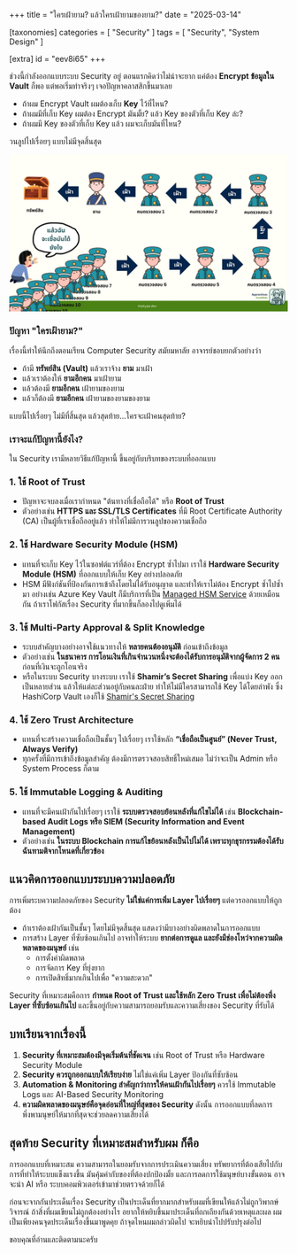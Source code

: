 +++
title = "ใครเฝ้ายาม? แล้วใครเฝ้ายามของยาม?"
date = "2025-03-14"

[taxonomies]
categories = [ "Security" ]
tags = [ "Security", "System Design" ]

[extra]
id = "eev8i65"
+++


ช่วงนี้กำลังออกแบบระบบ Security อยู่ ตอนแรกคิดว่าไม่น่าจะยาก แค่ต้อง **Encrypt ข้อมูลใน Vault** ก็พอ แต่พอเริ่มทำจริงๆ เจอปัญหาคลาสสิกขึ้นมาเลย

- ถ้าผม Encrypt Vault ผมต้องเก็บ **Key** ไว้ที่ไหน?
- ถ้าผมมีที่เก็บ Key ผมต้อง Encrypt มันมั้ย? แล้ว Key ของตัวที่เก็บ Key ล่ะ?
- ถ้าผมมี Key ของตัวที่เก็บ Key แล้ว ผมจะเก็บมันที่ไหน?

วนลูปไปเรื่อยๆ แบบไม่มีจุดสิ้นสุด

![](who-watches-the-watcher.jpg)
### ปัญหา "ใครเฝ้ายาม?"

เรื่องนี้ทำให้นึกถึงตอนเรียน Computer Security สมัยมหาลัย อาจารย์ชอบยกตัวอย่างว่า

- ถ้ามี **ทรัพย์สิน (Vault)** แล้วเราจ้าง **ยาม** มาเฝ้า
- แล้วเราต้องให้ **ยามอีกคน** มาเฝ้ายาม
- แล้วต้องมี **ยามอีกคน** เฝ้ายามของยาม
- แล้วก็ต้องมี **ยามอีกคน** เฝ้ายามของยามของยาม

แบบนี้ไปเรื่อยๆ ไม่มีที่สิ้นสุด แล้วสุดท้าย...ใครจะเฝ้าคนสุดท้าย?

### เราจะแก้ปัญหานี้ยังไง?

ใน Security เรามีหลายวิธีแก้ปัญหานี้ ขึ้นอยู่กับบริบทของระบบที่ออกแบบ

### 1. **ใช้ Root of Trust**

- ปัญหาจะจบลงเมื่อเรากำหนด "ต้นทางที่เชื่อถือได้" หรือ **Root of Trust**
- ตัวอย่างเช่น **HTTPS และ SSL/TLS Certificates** ที่มี Root Certificate Authority (CA) เป็นผู้ที่เราเชื่อถืออยู่แล้ว ทำให้ไม่มีการวนลูปของความเชื่อถือ

### 2. **ใช้ Hardware Security Module (HSM)**

- แทนที่จะเก็บ Key ไว้ในซอฟต์แวร์ที่ต้อง Encrypt ซ้ำไปมา เราใช้ **Hardware Security Module (HSM)** ที่ออกแบบให้เก็บ Key อย่างปลอดภัย
- HSM มีฟังก์ชันที่ป้องกันการเข้าถึงโดยไม่ได้รับอนุญาต และทำให้เราไม่ต้อง Encrypt ซ้ำไปซ้ำมา อย่างเช่น Azure Key Vault ก็มีบริการที่เป็น [Managed HSM Service](https://learn.microsoft.com/en-us/azure/key-vault/managed-hsm/overview?wt.mc_id=MVP_396631) ด้วยเหมือนกัน ถ้าเราโฟกัสเรื่อง Security ที่มากขึ้นก็ลองไปดูเพิ่มได้ 

### 3. **ใช้ Multi-Party Approval & Split Knowledge**

- ระบบสำคัญบางอย่างอาจใช้แนวทางให้ **หลายคนต้องอนุมัติ** ก่อนเข้าถึงข้อมูล
- ตัวอย่างเช่น **ในธนาคาร การโอนเงินที่เกินจำนวนหนึ่งจะต้องได้รับการอนุมัติจากผู้จัดการ 2 คน** ก่อนที่เงินจะถูกโอนจริง
- หรือในระบบ Security บางระบบ เราใช้ **Shamir’s Secret Sharing** เพื่อแบ่ง Key ออกเป็นหลายส่วน แล้วให้แต่ละส่วนอยู่กับคนละฝ่าย ทำให้ไม่มีใครสามารถใช้ Key ได้โดยลำพัง ซึ่ง HashiCorp Vault เองก็ใช้ [Shamir's Secret Sharing](https://developer.hashicorp.com/vault/docs/concepts/seal#shamir-seals)

### 4. **ใช้ Zero Trust Architecture**

- แทนที่จะสร้างความเชื่อถือเป็นชั้นๆ ไปเรื่อยๆ เราใช้หลัก **“เชื่อถือเป็นศูนย์” (Never Trust, Always Verify)**
- ทุกครั้งที่มีการเข้าถึงข้อมูลสำคัญ ต้องมีการตรวจสอบสิทธิ์ใหม่เสมอ ไม่ว่าจะเป็น Admin หรือ System Process ก็ตาม

### 5. **ใช้ Immutable Logging & Auditing**

- แทนที่จะมีคนเฝ้ากันไปเรื่อยๆ เราใช้ **ระบบตรวจสอบย้อนหลังที่แก้ไขไม่ได้** เช่น **Blockchain-based Audit Logs หรือ SIEM (Security Information and Event Management)**
- ตัวอย่างเช่น **ในระบบ Blockchain การแก้ไขย้อนหลังเป็นไปไม่ได้ เพราะทุกธุรกรรมต้องได้รับฉันทามติจากโหนดที่เกี่ยวข้อง**

## แนวคิดการออกแบบระบบความปลอดภัย

การเพิ่มระบความปลอดภัยของ Security **ไม่ใช่แค่การเพิ่ม Layer ไปเรื่อยๆ** แต่ควรออกแบบให้ถูกต้อง

- ถ้าเราต้องเฝ้ากันเป็นชั้นๆ โดยไม่มีจุดสิ้นสุด แสดงว่ามีบางอย่างผิดพลาดในการออกแบบ
- การสร้าง Layer ที่ซับซ้อนเกินไป อาจทำให้ระบบ **ยากต่อการดูแล และยังมีช่องโหว่จากความผิดพลาดของมนุษย์** เช่น
    - การตั้งค่าผิดพลาด
    - การจัดการ Key ที่ยุ่งยาก
    - การเปิดสิทธิ์มากเกินไปเพื่อ "ความสะดวก"

Security ที่เหมาะสมคือการ **กำหนด Root of Trust และใช้หลัก Zero Trust เพื่อไม่ต้องพึ่ง Layer ที่ซับซ้อนเกินไป** และขึ้นอยู่กับความสามารถยอมรับและความเสี่ยงของ Security ที่รับได้

## บทเรียนจากเรื่องนี้

1. **Security ที่เหมาะสมต้องมีจุดเริ่มต้นที่ชัดเจน** เช่น Root of Trust หรือ Hardware Security Module
2. **Security ควรถูกออกแบบให้เรียบง่าย** ไม่ใช่แค่เพิ่ม Layer ป้องกันที่ซับซ้อน
3. **Automation & Monitoring สำคัญกว่าการให้คนเฝ้ากันไปเรื่อยๆ** ควรใช้ Immutable Logs และ AI-Based Security Monitoring
4. **ความผิดพลาดของมนุษย์คือจุดอ่อนที่ใหญ่ที่สุดของ Security** ดังนั้น การออกแบบที่ลดการพึ่งพามนุษย์ให้มากที่สุดจะช่วยลดความเสี่ยงได้

## สุดท้าย Security ที่เหมาะสมสำหรับผม ก็คือ 

การออกแบบที่เหมาะสม ความสามารถในยอมรับจากการประเมินความเสี่ยง ทรัพยากรที่ต้องเสียไปกับการที่ทำให้ระบบแข็งแรงขึ้น มันคุ้มค่ากับของที่ต้องปกป้องมั้ย และการลดการใช้มนุษย์บางขั้นตอน อาจจะนำ AI หรือ ระบบคอมพิวเตอร์เข้ามาช่วยตรวจด้วยก็ได้

ก่อนจะจากกันประเด็นเรื่อง Security เป็นประเด็นที่ยากมากสำหรับผมที่เขียนให้แล้วไม่ถูกวิพากษ์วิจารณ์ ถ้าสิ่งที่ผมเขียนไม่ถูกต้องอย่างไร อยากให้หยิบขึ้นมาประเด็นที่ถกเถียงกันด้วยเหตุและผล ผมเป็นเพียงคนจุดประเด็นเรื่องขึ้นมาพูดคุย ถ้าจุดไหนผมกล่าวผิดไป จะหยิบนำไปปรับปรุงต่อไป

ขอบคุณที่อ่านและติดตามนะครับ 